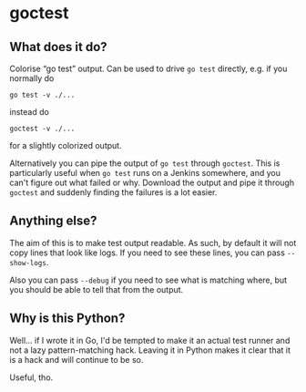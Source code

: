 # goctest

## What does it do?

Colorise “go test” output. Can be used to drive `go test` directly, e.g.
if you normally do

    go test -v ./...

instead do

    goctest -v ./...

for a slightly colorized output.

Alternatively you can pipe the output of `go test` through
`goctest`. This is particularly useful when `go test` runs on a
Jenkins somewhere, and you can't figure out what failed or
why. Download the output and pipe it through `goctest` and suddenly
finding the failures is a lot easier.

## Anything else?

The aim of this is to make test output readable.
As such, by default it will not copy lines that look like logs.
If you need to see these lines, you can pass `--show-logs`.

Also you can pass `--debug` if you need to see what is matching where,
but you should be able to tell that from the output.

## Why is this Python?

Well... if I wrote it in Go, I'd be tempted to make it an actual test
runner and not a lazy pattern-matching hack. Leaving it in Python
makes it clear that it is a hack and will continue to be so.

Useful, tho.

